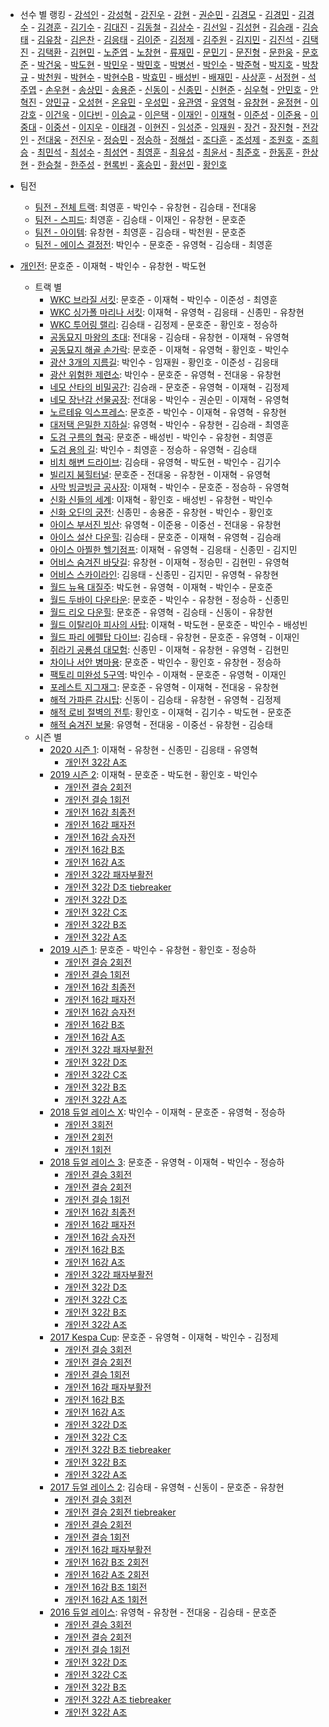 - 선수 별 랭킹
        - [강석인](../gangseokin)
        - [강성혁](../gangseonghyeok)
        - [강진우](../gangjinwu)
        - [강현](../ganghyeon)
        - [권순민](../gweonsoonmin)
        - [김경모](../gimgyeongmo)
        - [김경민](../gimgyeongmin)
        - [김경수](../gimgyeongsu)
        - [김경훈](../gimgyeonghun)
        - [김기수](../gimgisu)
        - [김대진](../gimdaejin)
        - [김동철](../gimdongcheol)
        - [김상수](../gimsangsu)
        - [김선일](../gimseonil)
        - [김성현](../gimseonghyeon)
        - [김승래](../gimseungrae)
        - [김승태](../gimseungtae)
        - [김유창](../gimyuchang)
        - [김은찬](../gimeunchan)
        - [김응태](../gimeungtae)
        - [김이준](../gimijun)
        - [김정제](../gimjeongje)
        - [김주원](../gimjuwon)
        - [김지민](../gimjimin)
        - [김진석](../gimjinseok)
        - [김택진](../gimtaekjin)
        - [김택환](../gimtaekhwan)
        - [김현민](../gimhyunmin)
        - [노준엽](../nojunyeob)
        - [노창현](../nochanghyeon)
        - [류재민](../ryujaemin)
        - [문민기](../munmingi)
        - [문진형](../munjinhyeong)
        - [문한웅](../munhanung)
        - [문호준](../munhojun)
        - [박건웅](../bakgeonung)
        - [박도현](../bakdohyeon)
        - [박민우](../bakminu)
        - [박민호](../bakminho)
        - [박병선](../bakbyeongseon)
        - [박인수](../bakinsu)
        - [박준혁](../bakjunhyeok)
        - [박지호](../bakjiho)
        - [박창규](../bakchanggyu)
        - [박천원](../bakcheonwon)
        - [박현수](../bakhyeonsu)
        - [박현수B](../bakhyeonsu-b)
        - [박효민](../bakhyomin)
        - [배성빈](../baeseongbin)
        - [배재민](../baejaemin)
        - [사상훈](../sasanghun)
        - [서정현](../seojeonghyeon)
        - [석주엽](../seokjuyeob)
        - [손우현](../sonuhyeon)
        - [송상민](../songsangmin)
        - [송용준](../songyongjun)
        - [신동이](../shindongi)
        - [신종민](../shinjongmin)
        - [신현준](../shinhyeonjun)
        - [심우혁](../shimuhyeok)
        - [안민호](../anminho)
        - [안혁진](../anhyeokjin)
        - [양민규](../yangmingyu)
        - [오성현](../oseonghyeon)
        - [온유민](../onyumin)
        - [우성민](../useongmin)
        - [유관영](../yugwanyeong)
        - [유영혁](../yuyeonghyeok)
        - [유창현](../yuchanghyeon)
        - [윤정현](../yunjeonghyeon)
        - [이강호](../igangho)
        - [이건욱](../igeonuk)
        - [이다빈](../idabin)
        - [이승교](../iseunggyo)
        - [이은택](../ieuntaek)
        - [이재인](../ijaein)
        - [이재혁](../ijaehyeok)
        - [이준성](../ijunseong)
        - [이준용](../ijunyong)
        - [이중대](../ijungdae)
        - [이중선](../ijungseon)
        - [이지우](../ijiu)
        - [이태경](../itaegyoeng)
        - [이현진](../ihyeonjin)
        - [임성준](../imseongjun)
        - [임재원](../imjaewon)
        - [장건](../janggeon)
        - [장진형](../jangjinhyeong)
        - [전강인](../jeongangin)
        - [전대웅](../jeondaewoong)
        - [전진우](../jeonjinwoo)
        - [정승민](../jeongseungmin)
        - [정승하](../jeongseungha)
        - [정해섭](../jeonghaeseop)
        - [조다훈](../jodahun)
        - [조성제](../joseongje)
        - [조원호](../jowonho)
        - [조희승](../joheeseung)
        - [최민석](../choiminseok)
        - [최성수](../choiseongsu)
        - [최성연](../choiseongyeon)
        - [최영훈](../choiyeonghun)
        - [최유성](../choiyuseong)
        - [최윤서](../choiyunseo)
        - [최준호](../choijunho)
        - [한동훈](../handonghun)
        - [한상현](../hansanghyeon)
        - [한승철](../hanseungcheol)
        - [한주성](../hanjuseong)
        - [현록빈](../hyeonrokbin)
        - [홍승민](../hongseungmin)
        - [황선민](../hwangseongmin)
        - [황인호](../hwanginho)

- 팀전
    - [팀전 - 전체 트랙](../team-full): 최영훈 - 박인수 - 유창현 - 김승태 - 전대웅
    - [팀전 - 스피드](../team-speed): 최영훈 - 김승태 - 이재인 - 유창현 - 문호준
    - [팀전 - 아이템](../team-item): 유창현 - 최영훈 - 김승태 - 박천원 - 문호준
    - [팀전 - 에이스 결정전](../team-ace): 박인수 - 문호준 - 유영혁 - 김승태 - 최영훈
- [개인전](../singles-full): 문호준 - 이재혁 - 박인수 - 유창현 - 박도현
    - 트랙 별
        - [WKC 브라질 서킷](../brazil): 문호준 - 이재혁 - 박인수 - 이준성 - 최영훈
        - [WKC 싱가폴 마리나 서킷](../singapore): 이재혁 - 유영혁 - 김응태 - 신종민 - 유창현
        - [WKC 투어링 랠리](../rally): 김승태 - 김정제 - 문호준 - 황인호 - 정승하
        - [공동묘지 마왕의 초대](../mawang): 전대웅 - 김승태 - 유창현 - 이재혁 - 유영혁
        - [공동묘지 해골 손가락](../haeson): 문호준 - 이재혁 - 유영혁 - 황인호 - 박인수
        - [광산 3개의 지름길](../gwangsamji): 박인수 - 임재원 - 황인호 - 이준성 - 김응태
        - [광산 위험한 제련소](../jeryeonso): 박인수 - 문호준 - 유영혁 - 전대웅 - 유창현
        - [네모 산타의 비밀공간](../santa): 김승래 - 문호준 - 유영혁 - 이재혁 - 김정제
        - [네모 장난감 선물공장](../present): 전대웅 - 박인수 - 권순민 - 이재혁 - 유영혁
        - [노르테유 익스프레스](../noex): 문호준 - 박인수 - 이재혁 - 유영혁 - 유창현
        - [대저택 은밀한 지하실](../jeotaek): 유영혁 - 박인수 - 유창현 - 김승래 - 최영훈
        - [도검 구름의 협곡](../hyupgog): 문호준 - 배성빈 - 박인수 - 유창현 - 최영훈
        - [도검 용의 길](../daagon): 박인수 - 최영훈 - 정승하 - 유영혁 - 김승태
        - [비치 해변 드라이브](../haebyun): 김승태 - 유영혁 - 박도현 - 박인수 - 김기수
        - [빌리지 붐힐터널](../boomhill): 문호준 - 전대웅 - 유창현 - 이재혁 - 유영혁
        - [사막 빙글빙글 공사장](../sabing): 이재혁 - 박인수 - 문호준 - 정승하 - 유영혁
        - [신화 신들의 세계](../shinsegye): 이재혁 - 황인호 - 배성빈 - 유창현 - 박인수
        - [신화 오딘의 궁전](../odin): 신종민 - 송용준 - 유창현 - 박인수 - 황인호
        - [아이스 부서진 빙산](../boobing): 유영혁 - 이준용 - 이중선 - 전대웅 - 유창현
        - [아이스 설산 다운힐](../seolsan): 김승태 - 문호준 - 이재혁 - 유영혁 - 김승래
        - [아이스 아찔한 헬기점프](../heli): 이재혁 - 유영혁 - 김응태 - 신종민 - 김지민
        - [어비스 숨겨진 바닷길](../hiddenoceanroad): 유창현 - 이재혁 - 정승민 - 김현민 - 유영혁
        - [어비스 스카이라인](../skyline): 김응태 - 신종민 - 김지민 - 유영혁 - 유창현
        - [월드 뉴욕 대질주](../newyork): 박도현 - 유영혁 - 이재혁 - 박인수 - 문호준
        - [월드 두바이 다운타운](../dubai): 문호준 - 박인수 - 유창현 - 정승하 - 신종민
        - [월드 리오 다운힐](../rio): 문호준 - 유영혁 - 김승태 - 신동이 - 유창현
        - [월드 이탈리아 피사의 사탑](../pizza): 이재혁 - 박도현 - 문호준 - 박인수 - 배성빈
        - [월드 파리 에펠탑 다이브](../eifel): 김승태 - 유창현 - 문호준 - 유영혁 - 이재인
        - [쥐라기 공룡섬 대모험](../dinoisland): 신종민 - 이재혁 - 유창현 - 유영혁 - 김현민
        - [차이나 서안 병마용](../byeongma): 문호준 - 박인수 - 황인호 - 유창현 - 정승하
        - [팩토리 미완성 5구역](../district5): 박인수 - 이재혁 - 문호준 - 유영혁 - 이재인
        - [포레스트 지그재그](../zigzag): 문호준 - 유영혁 - 이재혁 - 전대웅 - 유창현
        - [해적 가파른 감시탑](../gamshi): 신동이 - 김승태 - 유창현 - 유영혁 - 김정제
        - [해적 로비 절벽의 전투](../lobby): 황인호 - 이재혁 - 김기수 - 박도현 - 문호준
        - [해적 숨겨진 보물](../haesumbo): 유영혁 - 전대웅 - 이중선 - 유창현 - 김승태
    - 시즌 별
        - [2020 시즌 1](../singles-s2020_1): 이재혁 - 유창현 - 신종민 - 김응태 - 유영혁
            - [개인전 32강 A조](../s2020-1-1-1)
        - [2019 시즌 2](../singles-s2019_2): 이재혁 - 문호준 - 박도현 - 황인호 - 박인수
            - [개인전 결승 2회전](../s2019-2-6-2)
            - [개인전 결승 1회전](../s2019-2-6-1)
            - [개인전 16강 최종전](../s2019-2-5-1)
            - [개인전 16강 패자전](../s2019-2-4-2)
            - [개인전 16강 승자전](../s2019-2-4-1)
            - [개인전 16강 B조](../s2019-2-3-2)
            - [개인전 16강 A조](../s2019-2-3-1)
            - [개인전 32강 패자부활전](../s2019-2-2-1)
            - [개인전 32강 D조 tiebreaker](../s2019-2-1-4-t)
            - [개인전 32강 D조](../s2019-2-1-4)
            - [개인전 32강 C조](../s2019-2-1-3)
            - [개인전 32강 B조](../s2019-2-1-2)
            - [개인전 32강 A조](../s2019-2-1-1)
        - [2019 시즌 1](../singles-s2019_1): 문호준 - 박인수 - 유창현 - 황인호 - 정승하
            - [개인전 결승 2회전](../s2019-1-6-2)
            - [개인전 결승 1회전](../s2019-1-6-1)
            - [개인전 16강 최종전](../s2019-1-5-1)
            - [개인전 16강 패자전](../s2019-1-4-2)
            - [개인전 16강 승자전](../s2019-1-4-1)
            - [개인전 16강 B조](../s2019-1-3-2)
            - [개인전 16강 A조](../s2019-1-3-1)
            - [개인전 32강 패자부활전](../s2019-1-2-1)
            - [개인전 32강 D조](../s2019-1-1-4)
            - [개인전 32강 C조](../s2019-1-1-3)
            - [개인전 32강 B조](../s2019-1-1-2)
            - [개인전 32강 A조](../s2019-1-1-1)
        - [2018 듀얼 레이스 X](../singles-s2018_2): 박인수 - 이재혁 - 문호준 - 유영혁 - 정승하
            - [개인전 3회전](../s2018-2-1-3)
            - [개인전 2회전](../s2018-2-1-2)
            - [개인전 1회전](../s2018-2-1-1)
        - [2018 듀얼 레이스 3](../singles-s2018_1): 문호준 - 유영혁 - 이재혁 - 박인수 - 정승하
            - [개인전 결승 3회전](../s2018-1-6-3)
            - [개인전 결승 2회전](../s2018-1-6-2)
            - [개인전 결승 1회전](../s2018-1-6-1)
            - [개인전 16강 최종전](../s2018-1-5-1)
            - [개인전 16강 패자전](../s2018-1-4-2)
            - [개인전 16강 승자전](../s2018-1-4-1)
            - [개인전 16강 B조](../s2018-1-3-2)
            - [개인전 16강 A조](../s2018-1-3-1)
            - [개인전 32강 패자부활전](../s2018-1-2-1)
            - [개인전 32강 D조](../s2018-1-1-4)
            - [개인전 32강 C조](../s2018-1-1-3)
            - [개인전 32강 B조](../s2018-1-1-2)
            - [개인전 32강 A조](../s2018-1-1-1)
        - [2017 Kespa Cup](../singles-s2017_2): 문호준 - 유영혁 - 이재혁 - 박인수 - 김정제
            - [개인전 결승 3회전](../s2017-2-4-3)
            - [개인전 결승 2회전](../s2017-2-4-2)
            - [개인전 결승 1회전](../s2017-2-4-1)
            - [개인전 16강 패자부활전](../s2017-2-3-1)
            - [개인전 16강 B조](../s2017-2-2-2)
            - [개인전 16강 A조](../s2017-2-2-1)
            - [개인전 32강 D조](../s2017-2-1-4)
            - [개인전 32강 C조](../s2017-2-1-3)
            - [개인전 32강 B조 tiebreaker](../s2017-2-1-2-t)
            - [개인전 32강 B조](../s2017-2-1-2)
            - [개인전 32강 A조](../s2017-2-1-1)
        - [2017 듀얼 레이스 2](../singles-s2017_1): 김승태 - 유영혁 - 신동이 - 문호준 - 유창현
            - [개인전 결승 3회전](../s2017-1-4-3)
            - [개인전 결승 2회전 tiebreaker](../s2017-1-4-2-t)
            - [개인전 결승 2회전](../s2017-1-4-2)
            - [개인전 결승 1회전](../s2017-1-4-1)
            - [개인전 16강 패자부활전](../s2017-1-3-1)
            - [개인전 16강 B조 2회전](../s2017-1-2-2)
            - [개인전 16강 A조 2회전](../s2017-1-2-1)
            - [개인전 16강 B조 1회전](../s2017-1-1-2)
            - [개인전 16강 A조 1회전](../s2017-1-1-1)
        - [2016 듀얼 레이스](../singles-s2016_1): 유영혁 - 유창현 - 전대웅 - 김승태 - 문호준
            - [개인전 결승 3회전](../s2016-1-2-3)
            - [개인전 결승 2회전](../s2016-1-2-2)
            - [개인전 결승 1회전](../s2016-1-2-1)
            - [개인전 32강 D조](../s2016-1-1-4)
            - [개인전 32강 C조](../s2016-1-1-3)
            - [개인전 32강 B조](../s2016-1-1-2)
            - [개인전 32강 A조 tiebreaker](../s2016-1-1-1-t)
            - [개인전 32강 A조](../s2016-1-1-1)
